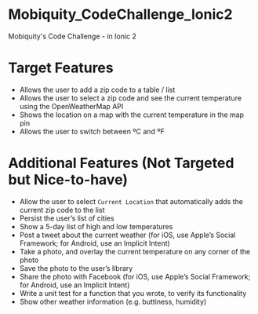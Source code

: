 # Mobiquity_CodeChallenge_Ionic2
Mobiquity's Code Challenge - in Ionic 2

# Target Features
- Allows the user to add a zip code to a table / list
- Allows the user to select a zip code and see the current temperature using the OpenWeatherMap API
- Shows the location on a map with the current temperature in the map pin
- Allows the user to switch between ºC and ºF

# Additional Features (Not Targeted but Nice-to-have)
- Allow the user to select `Current Location` that automatically adds the current zip code to the list
- Persist the user’s list of cities
- Show a 5-day list of high and low temperatures
- Post a tweet about the current weather (for iOS, use Apple’s Social Framework; for Android, use an Implicit Intent)
- Take a photo, and overlay the current temperature on any corner of the photo
- Save the photo to the user’s library
- Share the photo with Facebook (for iOS, use Apple’s Social Framework; for Android, use an Implicit Intent)
- Write a unit test for a function that you wrote, to verify its functionality
- Show other weather information (e.g. buttiness, humidity)
